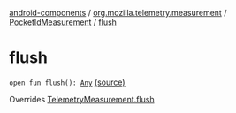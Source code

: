 [android-components](../../index.md) / [org.mozilla.telemetry.measurement](../index.md) / [PocketIdMeasurement](index.md) / [flush](./flush.md)

# flush

`open fun flush(): `[`Any`](https://kotlinlang.org/api/latest/jvm/stdlib/kotlin/-any/index.html) [(source)](https://github.com/mozilla-mobile/android-components/blob/master/components/service/telemetry/src/main/java/org/mozilla/telemetry/measurement/PocketIdMeasurement.java#L32)

Overrides [TelemetryMeasurement.flush](../-telemetry-measurement/flush.md)

